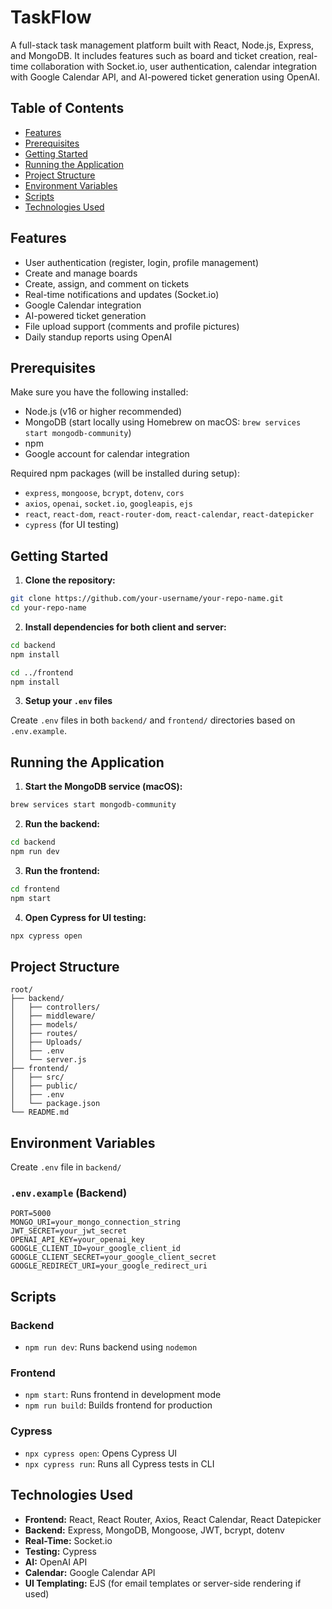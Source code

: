 # TaskFlow

A full-stack task management platform built with React, Node.js, Express, and MongoDB. It includes features such as board and ticket creation, real-time collaboration with Socket.io, user authentication, calendar integration with Google Calendar API, and AI-powered ticket generation using OpenAI.

## Table of Contents

* [Features](#features)
* [Prerequisites](#prerequisites)
* [Getting Started](#getting-started)
* [Running the Application](#running-the-application)
* [Project Structure](#project-structure)
* [Environment Variables](#environment-variables)
* [Scripts](#scripts)
* [Technologies Used](#technologies-used)

## Features

* User authentication (register, login, profile management)
* Create and manage boards
* Create, assign, and comment on tickets
* Real-time notifications and updates (Socket.io)
* Google Calendar integration
* AI-powered ticket generation
* File upload support (comments and profile pictures)
* Daily standup reports using OpenAI

## Prerequisites

Make sure you have the following installed:

* Node.js (v16 or higher recommended)
* MongoDB (start locally using Homebrew on macOS: `brew services start mongodb-community`)
* npm
* Google account for calendar integration

Required npm packages (will be installed during setup):

* `express`, `mongoose`, `bcrypt`, `dotenv`, `cors`
* `axios`, `openai`, `socket.io`, `googleapis`, `ejs`
* `react`, `react-dom`, `react-router-dom`, `react-calendar`, `react-datepicker`
* `cypress` (for UI testing)

## Getting Started

1. **Clone the repository:**

```bash
git clone https://github.com/your-username/your-repo-name.git
cd your-repo-name
```

2. **Install dependencies for both client and server:**

```bash
cd backend
npm install

cd ../frontend
npm install
```

3. **Setup your `.env` files**

Create `.env` files in both `backend/` and `frontend/` directories based on `.env.example`.

## Running the Application

1. **Start the MongoDB service (macOS):**

```bash
brew services start mongodb-community
```

2. **Run the backend:**

```bash
cd backend
npm run dev
```

3. **Run the frontend:**

```bash
cd frontend
npm start
```

4. **Open Cypress for UI testing:**

```bash
npx cypress open
```

## Project Structure

```
root/
├── backend/
│   ├── controllers/
│   ├── middleware/
│   ├── models/
│   ├── routes/
│   ├── Uploads/
│   ├── .env
│   └── server.js
├── frontend/
│   ├── src/
│   ├── public/
│   ├── .env
│   └── package.json
└── README.md
```

## Environment Variables

Create `.env` file in `backend/` 

### `.env.example` (Backend)

```
PORT=5000
MONGO_URI=your_mongo_connection_string
JWT_SECRET=your_jwt_secret
OPENAI_API_KEY=your_openai_key
GOOGLE_CLIENT_ID=your_google_client_id
GOOGLE_CLIENT_SECRET=your_google_client_secret
GOOGLE_REDIRECT_URI=your_google_redirect_uri
```


## Scripts

### Backend

* `npm run dev`: Runs backend using `nodemon`

### Frontend

* `npm start`: Runs frontend in development mode
* `npm run build`: Builds frontend for production

### Cypress

* `npx cypress open`: Opens Cypress UI
* `npx cypress run`: Runs all Cypress tests in CLI

## Technologies Used

* **Frontend:** React, React Router, Axios, React Calendar, React Datepicker
* **Backend:** Express, MongoDB, Mongoose, JWT, bcrypt, dotenv
* **Real-Time:** Socket.io
* **Testing:** Cypress
* **AI:** OpenAI API
* **Calendar:** Google Calendar API
* **UI Templating:** EJS (for email templates or server-side rendering if used)
